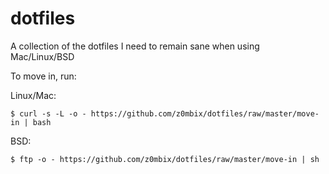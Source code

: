 # dotfiles

A collection of the dotfiles I need to remain sane when using Mac/Linux/BSD

To move in, run:

Linux/Mac:

```shell
$ curl -s -L -o - https://github.com/z0mbix/dotfiles/raw/master/move-in | bash
```

BSD:

```shell
$ ftp -o - https://github.com/z0mbix/dotfiles/raw/master/move-in | sh
```
